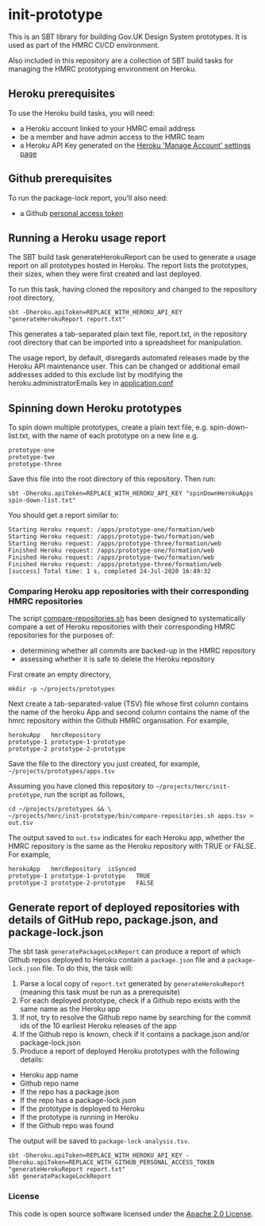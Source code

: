 # init-prototype

This is an SBT library for building Gov.UK Design System prototypes. It is used as part 
of the HMRC CI/CD environment.

Also included in this repository are a collection of SBT build tasks for managing the HMRC
prototyping environment on Heroku.

## Heroku prerequisites

To use the Heroku build tasks, you will need:
* a Heroku account linked to your HMRC email address
* be a member and have admin access to the HMRC team
* a Heroku API Key generated on the [Heroku 'Manage Account' settings page](https://dashboard.heroku.com/account)

## Github prerequisites

To run the package-lock report, you'll also need:
* a Github [personal access token](https://github.com/settings/tokens/)

## Running a Heroku usage report

The SBT build task generateHerokuReport can be used to generate a usage report on all prototypes hosted
in Heroku. The report lists the prototypes, their sizes, when they were first created and last deployed.

To run this task, having cloned the repository and changed to the repository root directory,

```shell script
sbt -Dheroku.apiToken=REPLACE_WITH_HEROKU_API_KEY "generateHerokuReport report.txt"
```

This generates a tab-separated plain text file, report.txt, in the repository root directory that can
be imported into a spreadsheet for manipulation.

The usage report, by default, disregards automated releases made by the Heroku API maintenance user. This can be 
changed or additional email addresses added to this exclude list by modifying the heroku.administratorEmails key
in [application.conf](src/main/resources/application.conf)

## Spinning down Heroku prototypes

To spin down multiple prototypes, create a plain text file, e.g. spin-down-list.txt,
with the name of each prototype on a new line e.g.

```text
prototype-one
prototype-two
prototype-three
```

Save this file into the root directory of this repository. Then run:

```shell script
sbt -Dheroku.apiToken=REPLACE_WITH_HEROKU_API_KEY "spinDownHerokuApps spin-down-list.txt"
```

You should get a report similar to:

```text
Starting Heroku request: /apps/prototype-one/formation/web
Starting Heroku request: /apps/prototype-two/formation/web
Starting Heroku request: /apps/prototype-three/formation/web
Finished Heroku request: /apps/prototype-one/formation/web
Finished Heroku request: /apps/prototype-two/formation/web
Finished Heroku request: /apps/prototype-three/formation/web
[success] Total time: 1 s, completed 24-Jul-2020 16:49:32
```

### Comparing Heroku app repositories with their corresponding HMRC repositories

The script [compare-repositories.sh](bin/compare-repositories.sh) has been designed to systematically compare a set of Heroku repositories
with their corresponding HMRC repositories for the purposes of:
* determining whether all commits are backed-up in the HMRC repository
* assessing whether it is safe to delete the Heroku repository

First create an empty directory,

```shell script
mkdir -p ~/projects/prototypes 
```

Next create a tab-separated-value (TSV) file whose first column contains the name of the heroku App and second column
contains the name of the hmrc repository within the Github HMRC organisation. For example,

```text
herokuApp	hmrcRepository
prototype-1	prototype-1-prototype
prototype-2	prototype-2-prototype
```

Save the file to the directory you just created, for example, `~/projects/prototypes/apps.tsv`

Assuming you have cloned this repository to `~/projects/hmrc/init-prototype`, run the script as follows,

```shell script
cd ~/projects/prototypes && \
~/projects/hmrc/init-prototype/bin/compare-repositories.sh apps.tsv > out.tsv
```

The output saved to `out.tsv` indicates for each Heroku app, whether the HMRC repository is the same
as the Heroku repository with TRUE or FALSE. For example,

```text
herokuApp	hmrcRepository	isSynced
prototype-1	prototype-1-prototype	TRUE
prototype-2	prototype-2-prototype	FALSE
```

## Generate report of deployed repositories with details of GitHub repo, package.json, and package-lock.json

The sbt task `generatePackageLockReport` can produce a report of which Github repos deployed to Heroku contain a 
`package.json` file and a `package-lock.json` file. To do this, the task will:
1. Parse a local copy of `report.txt` generated by `generateHerokuReport` (meaning this task must be run as a prerequisite)
2. For each deployed prototype, check if a Github repo exists with the same name as the Heroku app
3. If not, try to resolve the Github repo name by searching for the commit ids of the 10 earliest Heroku releases of the app
4. If the Github repo is known, check if it contains a package.json and/or package-lock.json
5. Produce a report of deployed Heroku prototypes with the following details:
* Heroku app name
* Github repo name
* If the repo has a package.json
* If the repo has a package-lock.json
* If the prototype is deployed to Heroku
* If the prototype is running in Heroku
* If the Github repo was found

The output will be saved to `package-lock-analysis.tsv`.

```shell script
sbt -Dheroku.apiToken=REPLACE_WITH_HEROKU_API_KEY -Dheroku.apiToken=REPLACE_WITH_GITHUB_PERSONAL_ACCESS_TOKEN "generateHerokuReport report.txt"
sbt generatePackageLockReport
```

### License

This code is open source software licensed under the [Apache 2.0 License]("http://www.apache.org/licenses/LICENSE-2.0.html").
